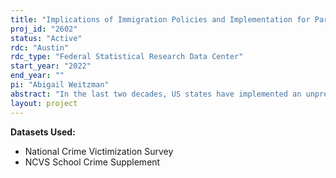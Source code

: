 ```yaml
---
title: "Implications of Immigration Policies and Implementation for Partner and Non-Partner Violence and Child Development"
proj_id: "2602"
status: "Active"
rdc: "Austin"
rdc_type: "Federal Statistical Research Data Center"
start_year: "2022"
end_year: ""
pi: "Abigail Weitzman"
abstract: "In the last two decades, US states have implemented an unprecedented number of punitive immigration policies that aim to curb the flow of undocumented immigration from Latin America through measures that increase immigration enforcement and decrease undocumented migrants' access to employment, health and other services, and benefits. Still not well understood is how immigration policies and implementation (IPI) impact violence among and against Latinos and Hispanics and what the implications of this violence are for children's development and wellbeing. We propose a comprehensive framework of how IPI potentially affects violence in the family, school and community. The proposed study combines restricted-access geocoded data from the National Crime Victimization Survey (NCVS) with a new time-varying geocoded dataset on immigration laws and their implementation. This would allow the proposed study to address previously unanswered questions regarding whether and how Hispanic population's risk of violence changes in response to the immigration policy environment using a within-person fixed effects approach that exploits spatiotemporal variation in the timing of IPI across different states and counties in the United States."
layout: project
---
```


**Datasets Used:**

  - National Crime Victimization Survey 
  - NCVS School Crime Supplement 

